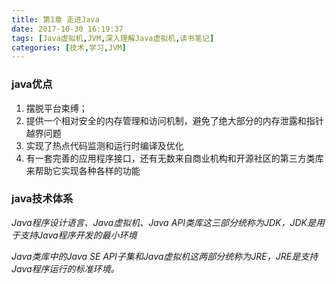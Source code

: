```yaml
---
title: 第1章 走进Java
date: 2017-10-30 16:19:37
tags: [Java虚拟机,JVM,深入理解Java虚拟机,读书笔记]
categories: [技术,学习,JVM]
---
```


### java优点

1. 摆脱平台束缚；
2. 提供一个相对安全的内存管理和访问机制，避免了绝大部分的内存泄露和指针越界问题
3. 实现了热点代码监测和运行时编译及优化
4. 有一套完善的应用程序接口，还有无数来自商业机构和开源社区的第三方类库来帮助它实现各种各样的功能





### java技术体系

*Java程序设计语言、Java虚拟机、Java API类库这三部分统称为JDK，JDK是用于支持Java程序开发的最小环境*

*Java类库中的Java SE API子集和Java虚拟机这两部分统称为JRE，JRE是支持Java程序运行的标准环境。*